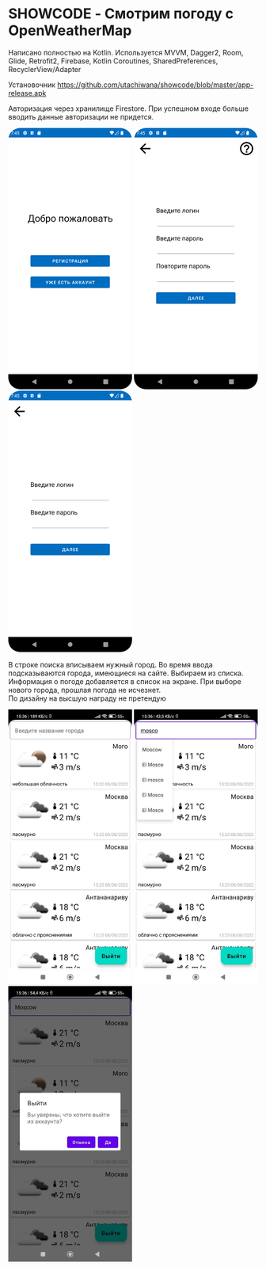# SHOWCODE - Смотрим погоду с OpenWeatherMap

Написано полностью на Kotlin. Используется MVVM, Dagger2, Room, Glide, Retrofit2, Firebase, Kotlin Coroutines, SharedPreferences, RecyclerView/Adapter
</br>

Установочник https://github.com/utachiwana/showcode/blob/master/app-release.apk

Авторизация через хранилище Firestore. При успешном входе больше вводить данные авторизации не придется.
</br>

<img src="https://github.com/utachiwana/showcode/blob/master/readme/start.png" width="250"> <img src="https://github.com/utachiwana/showcode/blob/master/readme/registration.png" width="250">
<img src="https://github.com/utachiwana/showcode/blob/master/readme/auth.png" width="250">

В строке поиска вписываем нужный город. Во время ввода подсказываются города, имеющиеся на сайте. Выбираем из списка. 
Информация о погоде добавляется в список на экране. При выборе нового города, прошлая погода не исчезнет.
</br>
По дизайну на высшую награду не претендую

<img src="https://github.com/utachiwana/showcode/blob/master/readme/screen.jpg" width="250"> <img src="https://github.com/utachiwana/showcode/blob/master/readme/search.jpg" width="250"> <img src="https://github.com/utachiwana/showcode/blob/master/readme/exit.jpg" width="250">
